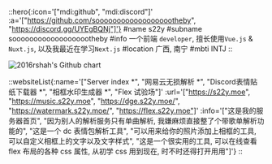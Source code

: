 ::hero{:icon='["mdi:github", "mdi:discord"]' :a='["https://github.com/sooooooooooooooooootheby", "https://discord.gg/UYEgBQNj"]'}
#name
s22y
#subname
sooooooooooooooooootheby
#info
一个前端 `developer`, 擅长使用`Vue.js` & `Nuxt.js`, 以及我最近在学习`Next.js`
#location
广西, 南宁
#mbti
INTJ
::

<img src="https://ghchart.rshah.org/d9908e/sooooooooooooooooootheby" alt="2016rshah's Github chart" />

::websiteList{:name='["Server index *", "网易云无损解析 *", "Discord表情贴纸下载器 *", "相框水印生成器 *", "Flex 试验场"]' :url='["https://s22y.moe", "https://music.s22y.moe", "https://dge.s22y.moe/", "https://watermark.s22y.moe/", "https://flex.s22y.moe"]' :info='["这是我的服务器首页", "因为别人的解析服务只有单曲解析, 我嫌麻烦直接整了个带歌单解析功能的", "这是一个 dc 表情包解析工具", "可以用来给你的照片添加上相框的工具, 可以自定义相框上的文字以及文字样式", "这是一个很实用的工具, 可以在线查看 flex 布局的各种 css 属性, 从初学 css 用到现在, 时不时还得打开用用"]'}
::
